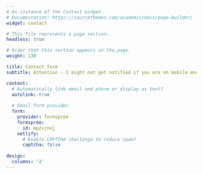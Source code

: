 ```yaml
---
# An instance of the Contact widget.
# Documentation: https://sourcethemes.com/academic/docs/page-builder/
widget: contact

# This file represents a page section.
headless: true

# Order that this section appears on the page.
weight: 130

title: Contact form
subtitle: Attention - I might not get notified if you are on mobile and/or VPN. In that case use the address provided by the mail-icon at the top of the page.

content:
  # Automatically link email and phone or display as text?
  autolink: true
  
  # Email form provider
  form:
    provider: formspree
    formspree:
      id: mpzvjnoj
    netlify:
      # Enable CAPTCHA challenge to reduce spam?
      captcha: false
  
design:
  columns: '2'
---
```

